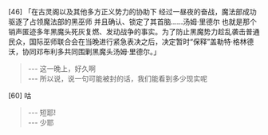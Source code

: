 
[46] 「在古灵阁以及其他多方正义势力的协助下 经过一昼夜的奋战，魔法部成功驱逐了占领魔法部的黑巫师 并且确认、锁定了其首脑……汤姆·里德尔 也就是那个销声匿迹多年黑魔头死灰复燃、发动战争的事实。为了防止黑魔势力趁乱袭击普通民众，国际巫师联合会在当晚进行紧急表决之后，决定暂时“保释”盖勒特·格林德沃，协同邓布利多共同围剿黑魔头汤姆·里德尔。」
>--- 这一晚上，好久啊<br>
>--- 所以说，说一句可能被封的话，我们能看到多少现实呢<br>

[60] 咕
>--- 短耶!<br>
>--- 少耶<br>
